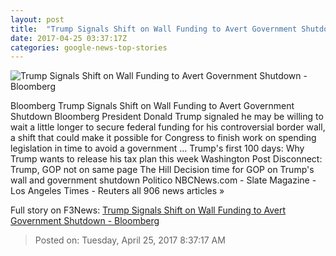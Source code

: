 ```yaml
---
layout: post
title:  "Trump Signals Shift on Wall Funding to Avert Government Shutdown - Bloomberg"
date: 2017-04-25 03:37:17Z
categories: google-news-top-stories
---
```


![Trump Signals Shift on Wall Funding to Avert Government Shutdown - Bloomberg](https://assets.bwbx.io/images/users/iqjWHBFdfxIU/i.XlCVcQP6Sk/v0/1200x675.jpg)

Bloomberg Trump Signals Shift on Wall Funding to Avert Government Shutdown Bloomberg President Donald Trump signaled he may be willing to wait a little longer to secure federal funding for his controversial border wall, a shift that could make it possible for Congress to finish work on spending legislation in time to avoid a government ... Trump's first 100 days: Why Trump wants to release his tax plan this week Washington Post Disconnect: Trump, GOP not on same page The Hill Decision time for GOP on Trump's wall and government shutdown Politico NBCNews.com - Slate Magazine - Los Angeles Times - Reuters all 906 news articles »


Full story on F3News: [Trump Signals Shift on Wall Funding to Avert Government Shutdown - Bloomberg](http://www.f3nws.com/n/eVAmZG)

> Posted on: Tuesday, April 25, 2017 8:37:17 AM
